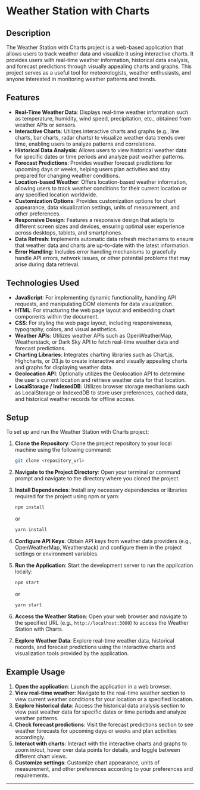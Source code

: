 # Weather Station with Charts

## Description

The Weather Station with Charts project is a web-based application that allows users to track weather data and visualize it using interactive charts. It provides users with real-time weather information, historical data analysis, and forecast predictions through visually appealing charts and graphs. This project serves as a useful tool for meteorologists, weather enthusiasts, and anyone interested in monitoring weather patterns and trends.

## Features

- **Real-Time Weather Data**: Displays real-time weather information such as temperature, humidity, wind speed, precipitation, etc., obtained from weather APIs or sensors.
- **Interactive Charts**: Utilizes interactive charts and graphs (e.g., line charts, bar charts, radar charts) to visualize weather data trends over time, enabling users to analyze patterns and correlations.
- **Historical Data Analysis**: Allows users to view historical weather data for specific dates or time periods and analyze past weather patterns.
- **Forecast Predictions**: Provides weather forecast predictions for upcoming days or weeks, helping users plan activities and stay prepared for changing weather conditions.
- **Location-based Weather**: Offers location-based weather information, allowing users to track weather conditions for their current location or any specified location worldwide.
- **Customization Options**: Provides customization options for chart appearance, data visualization settings, units of measurement, and other preferences.
- **Responsive Design**: Features a responsive design that adapts to different screen sizes and devices, ensuring optimal user experience across desktops, tablets, and smartphones.
- **Data Refresh**: Implements automatic data refresh mechanisms to ensure that weather data and charts are up-to-date with the latest information.
- **Error Handling**: Includes error handling mechanisms to gracefully handle API errors, network issues, or other potential problems that may arise during data retrieval.

## Technologies Used

- **JavaScript**: For implementing dynamic functionality, handling API requests, and manipulating DOM elements for data visualization.
- **HTML**: For structuring the web page layout and embedding chart components within the document.
- **CSS**: For styling the web page layout, including responsiveness, typography, colors, and visual aesthetics.
- **Weather APIs**: Utilizes weather APIs such as OpenWeatherMap, Weatherstack, or Dark Sky API to fetch real-time weather data and forecast predictions.
- **Charting Libraries**: Integrates charting libraries such as Chart.js, Highcharts, or D3.js to create interactive and visually appealing charts and graphs for displaying weather data.
- **Geolocation API**: Optionally utilizes the Geolocation API to determine the user's current location and retrieve weather data for that location.
- **LocalStorage / IndexedDB**: Utilizes browser storage mechanisms such as LocalStorage or IndexedDB to store user preferences, cached data, and historical weather records for offline access.

## Setup

To set up and run the Weather Station with Charts project:

1. **Clone the Repository**: Clone the project repository to your local machine using the following command:

   ```bash
   git clone <repository_url>
   ```

2. **Navigate to the Project Directory**: Open your terminal or command prompt and navigate to the directory where you cloned the project.

3. **Install Dependencies**: Install any necessary dependencies or libraries required for the project using npm or yarn:

   ```bash
   npm install
   ```

   or

   ```bash
   yarn install
   ```

4. **Configure API Keys**: Obtain API keys from weather data providers (e.g., OpenWeatherMap, Weatherstack) and configure them in the project settings or environment variables.

5. **Run the Application**: Start the development server to run the application locally:

   ```bash
   npm start
   ```

   or

   ```bash
   yarn start
   ```

6. **Access the Weather Station**: Open your web browser and navigate to the specified URL (e.g., `http://localhost:3000`) to access the Weather Station with Charts.

7. **Explore Weather Data**: Explore real-time weather data, historical records, and forecast predictions using the interactive charts and visualization tools provided by the application.

## Example Usage

1. **Open the application**: Launch the application in a web browser.
2. **View real-time weather**: Navigate to the real-time weather section to view current weather conditions for your location or a specified location.
3. **Explore historical data**: Access the historical data analysis section to view past weather data for specific dates or time periods and analyze weather patterns.
4. **Check forecast predictions**: Visit the forecast predictions section to see weather forecasts for upcoming days or weeks and plan activities accordingly.
5. **Interact with charts**: Interact with the interactive charts and graphs to zoom in/out, hover over data points for details, and toggle between different chart views.
6. **Customize settings**: Customize chart appearance, units of measurement, and other preferences according to your preferences and requirements.

---